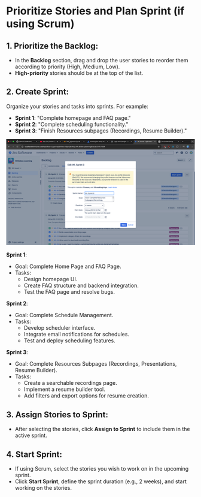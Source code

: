 #  Prioritize Stories and Plan Sprint (if using Scrum)

## 1. Prioritize the Backlog:
- In the **Backlog** section, drag and drop the user stories to reorder them according to priority (High, Medium, Low).
- **High-priority** stories should be at the top of the list.

## 2. Create Sprint:
Organize your stories and tasks into sprints. For example:  
- **Sprint 1**: "Complete homepage and FAQ page."  
- **Sprint 2**: "Complete scheduling functionality."  
- **Sprint 3**: "Finish Resources subpages (Recordings, Resume Builder)."  


![alt text](./images/sprint.png)

**Sprint 1**:
- Goal: Complete Home Page and FAQ Page.
- Tasks:
  - Design homepage UI.
  - Create FAQ structure and backend integration.
  - Test the FAQ page and resolve bugs.

**Sprint 2**:
- Goal: Complete Schedule Management.
- Tasks:
  - Develop scheduler interface.
  - Integrate email notifications for schedules.
  - Test and deploy scheduling features.

**Sprint 3**:
- Goal: Complete Resources Subpages (Recordings, Presentations, Resume Builder).
- Tasks:
  - Create a searchable recordings page.
  - Implement a resume builder tool.
  - Add filters and export options for resume creation.

## 3. Assign Stories to Sprint:
- After selecting the stories, click **Assign to Sprint** to include them in the active sprint.

## 4. Start Sprint:
- If using Scrum, select the stories you wish to work on in the upcoming sprint.  
- Click **Start Sprint**, define the sprint duration (e.g., 2 weeks), and start working on the stories.  
